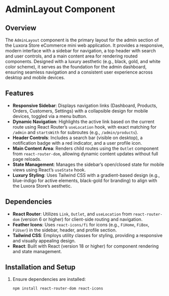# AdminLayout Component

## Overview

The `AdminLayout` component is the primary layout for the admin section of the Luxora Store eCommerce mini web application. It provides a responsive, modern interface with a sidebar for navigation, a top header with search and user controls, and a main content area for rendering routed components. Designed with a luxury aesthetic (e.g., black, gold, and white color scheme), it serves as the foundation for the admin dashboard, ensuring seamless navigation and a consistent user experience across desktop and mobile devices.

## Features

- **Responsive Sidebar**: Displays navigation links (Dashboard, Products, Orders, Customers, Settings) with a collapsible design for mobile devices, toggled via a menu button.
- **Dynamic Navigation**: Highlights the active link based on the current route using React Router’s `useLocation` hook, with exact matching for `/admin` and `startsWith` for subroutes (e.g., `/admin/products`).
- **Header Controls**: Includes a search bar (visible on desktop), a notification badge with a red indicator, and a user profile icon.
- **Main Content Area**: Renders child routes using the `Outlet` component from `react-router-dom`, allowing dynamic content updates without full page reloads.
- **State Management**: Manages the sidebar’s open/closed state for mobile views using React’s `useState` hook.
- **Luxury Styling**: Uses Tailwind CSS with a gradient-based design (e.g., blue-indigo for active elements, black-gold for branding) to align with the Luxora Store’s aesthetic.

## Dependencies

- **React Router**: Utilizes `Link`, `Outlet`, and `useLocation` from `react-router-dom` (version 6 or higher) for client-side routing and navigation.
- **Feather Icons**: Uses `react-icons/fi` for icons (e.g., `FiHome`, `FiBox`, `FiUser`) in the sidebar, header, and profile section.
- **Tailwind CSS**: Employs utility classes for styling, providing a responsive and visually appealing design.
- **React**: Built with React (version 18 or higher) for component rendering and state management.

## Installation and Setup

1. Ensure dependencies are installed:
   ```bash
   npm install react-router-dom react-icons
   ```

